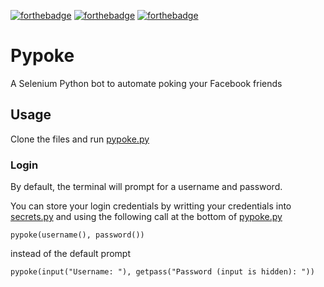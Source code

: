 [![forthebadge](https://forthebadge.com/images/badges/made-with-python.svg)](https://forthebadge.com) [![forthebadge](https://forthebadge.com/images/badges/gluten-free.svg)](https://forthebadge.com) [![forthebadge](https://forthebadge.com/images/badges/you-didnt-ask-for-this.svg)](https://forthebadge.com)
# Pypoke
A Selenium Python bot to automate poking your Facebook friends
## Usage
Clone the files and run [pypoke.py](pypoke.py)
### Login
By default, the terminal will prompt for a username and password.

You can store your login credentials by writting your credentials into [secrets.py](secrets.py) and using the following call at the bottom of [pypoke.py](pypoke.py)
```
pypoke(username(), password())
```
instead of the default prompt
```
pypoke(input("Username: "), getpass("Password (input is hidden): "))
```